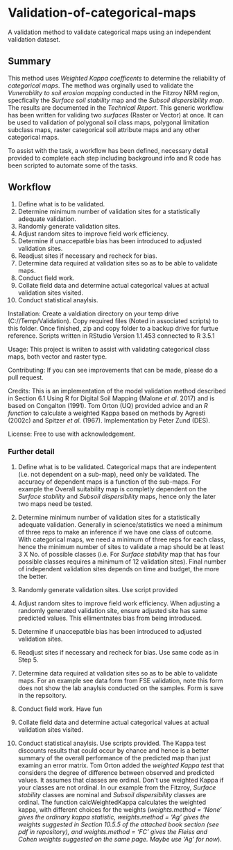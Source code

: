 # Validation-of-categorical-maps
A validation method to validate categorical maps using an independent validation dataset.

## Summary
This method uses *Weighted Kappa coefficents* to determine the reliability of *categorical maps*. The method was orginally used to validate the *Vunerability to soil erosion mapping* conducted in the Fitzroy NRM region, specfically the *Surface soil stability* map and the *Subsoil dispersibility map*. The results are documented in the *Technical Report*. This generic workflow has been written for validing two *surfaces* (Raster or Vector) at once. It can be used to validation of polygonal soil class maps, polygonal limitation subclass maps, raster categorical soil attribute maps and any other categorical maps.

To assist with the task, a workflow has been defined, necessary detail provided to complete each step including background info and R code has been scripted to automate some of the tasks.

## Workflow
1.  Define what is to be validated.
1.  Determine minimum number of validation sites for a statistically adequate validation.
1.  Randomly generate validation sites.
1.  Adjust random sites to improve field work efficiency.
1.  Determine if unaccepatble bias has been introduced to adjusted validation sites.
1.  Readjust sites if necessary and recheck for bias.
1.  Determine data required at validation sites so as to be able to validate maps.
1.  Conduct field work.
1.  Collate field data and determine actual categorical values at actual validation sites visited.
1.  Conduct statistical anaylsis.



Installation: Create a valdiation directory on your temp drive (C://Temp/Validation). Copy required files (Noted in associated scripts) to this folder. Once finished, zip and copy folder to a backup drive for furtue reference. Scripts written in RStudio Version 1.1.453 connected to R 3.5.1

Usage: This project is wriiten to assist with validating categorical class maps, both vector and raster type.

Contributing: If you can see improvements that can be made, please do a pull request.

Credits: This is an implementation of the model validation method described in Section 6.1 Using R for Digital Soil Mapping (Malone *et al.* 2017) and is based on Congalton (1991). Tom Orton (UQ) provided advice and an *R function* to calculate a weighted Kappa based on methods by Agresti (2002c) and Spitzer *et al.* (1967). Implementation by Peter Zund (DES).

License: Free to use with acknowledgement.

### Further detail
1.  Define what is to be validated.
Categorical maps that are indepentent (i.e. not dependent on a sub-map), need only be validated. The accuracy of dependent maps is a function of the sub-maps. For example the Overall suitability map is completly dependent on the *Surface stability* and *Subsoil dispersibility* maps, hence only the later two maps need be tested.

1.  Determine minimum number of validation sites for a statistically adequate validation.
Generally in science/statistics we need a minimum of three reps to make an inference if we have one class of outcome. With categorical maps, we need a minimum of three reps for each class, hence the minimum number of sites to validate a map should be at least 3 X No. of possible classes (i.e. For *Surface stability* map that has four possible classes requires a minimum of 12 validation sites). Final number of independent validation sites depends on time and budget, the more the better.

1.  Randomly generate validation sites.
Use script provided

1.  Adjust random sites to improve field work efficiency.
When adjusting a randomly generated validation site, ensure adjusted site has same predicted values. This ellimentnates bias from being introduced.

1.  Determine if unaccepatble bias has been introduced to adjusted validation sites.

1.  Readjust sites if necessary and recheck for bias. Use same code as in Step 5.

1.  Determine data required at validation sites so as to be able to validate maps. For an example see data form from FSE validation, note this form does not show the lab anaylsis conducted on the samples. Form is save in the repsoitory.

1.  Conduct field work. Have fun

1.  Collate field data and determine actual categorical values at actual validation sites visited.

1.  Conduct statistical anaylsis. Use scripts provided. The Kappa test discounts results that could occur by chance and hence is a better summary of the overall performance of the predicted map than just examing an error matrix. Tom Orton added the *weighted Kappa test* that considers the degree of difference between observed and predicted values. It assumes that classes are ordinal. Don't use weighted Kappa if your classes are not ordinal. In our example from the Fitzroy, *Surface stability* classes are nominal and *Subsoil dispersibility* classes are ordinal. The function calcWeightedKappa calculates the weighted kappa, with different choices for the weights (*weights.method  = ‘None’ gives the ordinary kappa statistic, weights.method = ‘Ag’ gives the weights suggested in Section 10.5.5 of the attached book section (see pdf in repository), and weights.method = ‘FC’ gives the Fleiss and Cohen weights suggested on the same page. Maybe use ‘Ag’ for now*).
